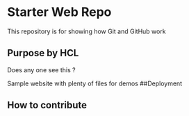 # Starter Web Repo

This repository is for showing how Git and GitHub work

## Purpose by HCL
Does any one see this ?

Sample website with plenty of files for demos
##Deployment

## How to contribute

